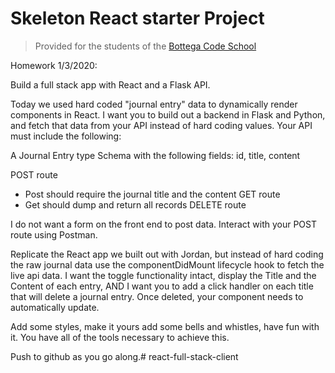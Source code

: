 # Skeleton React starter Project

> Provided for the students of the [Bottega Code School](https://bottega.tech/)

Homework 1/3/2020:

Build a full stack app with React and a Flask API.

Today we used hard coded "journal entry" data to dynamically render components in React. I want you to build out a backend in Flask and Python, and fetch that data from your API instead of hard coding values. Your API must include the following:

A Journal Entry type Schema with the following fields: 
id, title, content

POST route
* Post should require the journal title and the content
GET route
* Get should dump and return all records
DELETE route

I do not want a form on the front end to post data. Interact with your POST route using Postman.
 
Replicate the React app we built out with Jordan, but instead of hard coding the raw journal data use the componentDidMount lifecycle hook to fetch the live api data. I want the toggle functionality intact, display the Title and the Content of each entry, AND I want you to add a click handler on each title that will delete a journal entry. Once deleted, your component needs to automatically update.

Add some styles, make it yours add some bells and whistles, have fun with it. You have all of the tools necessary to achieve this.

Push to github as you go along.# react-full-stack-client
